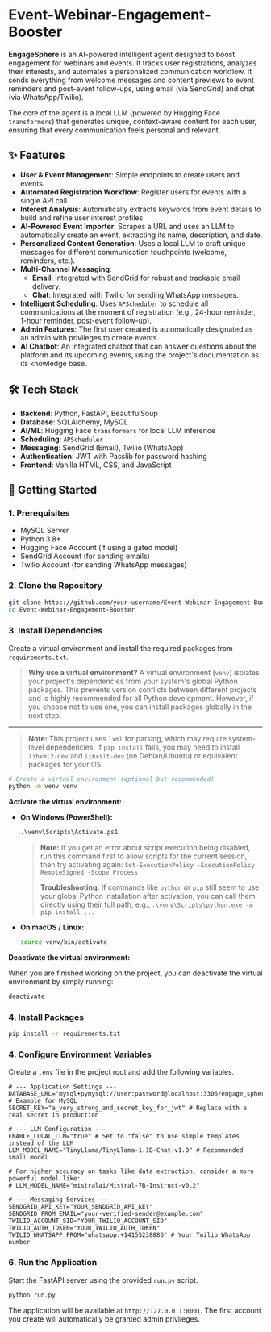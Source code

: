 # Event-Webinar-Engagement-Booster

**EngageSphere** is an AI-powered intelligent agent designed to boost engagement for webinars and events. It tracks user registrations, analyzes their interests, and automates a personalized communication workflow. It sends everything from welcome messages and content previews to event reminders and post-event follow-ups, using email (via SendGrid) and chat (via WhatsApp/Twilio).

The core of the agent is a local LLM (powered by Hugging Face `transformers`) that generates unique, context-aware content for each user, ensuring that every communication feels personal and relevant.

## ✨ Features

- **User & Event Management**: Simple endpoints to create users and events.
- **Automated Registration Workflow**: Register users for events with a single API call.
- **Interest Analysis**: Automatically extracts keywords from event details to build and refine user interest profiles.
- **AI-Powered Event Importer**: Scrapes a URL and uses an LLM to automatically create an event, extracting its name, description, and date.
- **Personalized Content Generation**: Uses a local LLM to craft unique messages for different communication touchpoints (welcome, reminders, etc.).
- **Multi-Channel Messaging**:
    - **Email**: Integrated with SendGrid for robust and trackable email delivery.
    - **Chat**: Integrated with Twilio for sending WhatsApp messages.
- **Intelligent Scheduling**: Uses `APScheduler` to schedule all communications at the moment of registration (e.g., 24-hour reminder, 1-hour reminder, post-event follow-up).
- **Admin Features**: The first user created is automatically designated as an admin with privileges to create events.
- **AI Chatbot**: An integrated chatbot that can answer questions about the platform and its upcoming events, using the project's documentation as its knowledge base.

## 🛠️ Tech Stack

- **Backend**: Python, FastAPI, BeautifulSoup
- **Database**: SQLAlchemy, MySQL
- **AI/ML**: Hugging Face `transformers` for local LLM inference
- **Scheduling**: `APScheduler`
- **Messaging**: SendGrid (Email), Twilio (WhatsApp)
- **Authentication**: JWT with Passlib for password hashing
- **Frontend**: Vanilla HTML, CSS, and JavaScript

## 🚀 Getting Started

### 1. Prerequisites
- MySQL Server
- Python 3.8+
- Hugging Face Account (if using a gated model)
- SendGrid Account (for sending emails)
- Twilio Account (for sending WhatsApp messages)

### 2. Clone the Repository

```bash
git clone https://github.com/your-username/Event-Webinar-Engagement-Booster.git
cd Event-Webinar-Engagement-Booster
```

### 3. Install Dependencies

Create a virtual environment and install the required packages from `requirements.txt`.

> **Why use a virtual environment?** A virtual environment (`venv`) isolates your project's dependencies from your system's global Python packages. This prevents version conflicts between different projects and is highly recommended for all Python development. However, if you choose not to use one, you can install packages globally in the next step.

---

> **Note:** This project uses `lxml` for parsing, which may require system-level dependencies. If `pip install` fails, you may need to install `libxml2-dev` and `libxslt-dev` (on Debian/Ubuntu) or equivalent packages for your OS.

```sh
# Create a virtual environment (optional but recommended)
python -m venv venv
```

**Activate the virtual environment:**

*   **On Windows (PowerShell):**
    ```powershell
    .\venv\Scripts\Activate.ps1
    ```
    > **Note:** If you get an error about script execution being disabled, run this command first to allow scripts for the current session, then try activating again:
    > `Set-ExecutionPolicy -ExecutionPolicy RemoteSigned -Scope Process`
    >
    > **Troubleshooting:** If commands like `python` or `pip` still seem to use your global Python installation after activation, you can call them directly using their full path, e.g., `.\venv\Scripts\python.exe -m pip install ...`

*   **On macOS / Linux:**
    ```bash
    source venv/bin/activate
    ```

**Deactivate the virtual environment:**

When you are finished working on the project, you can deactivate the virtual environment by simply running:

```bash
deactivate
```

### 4. Install Packages

```bash
pip install -r requirements.txt
```

### 4. Configure Environment Variables

Create a `.env` file in the project root and add the following variables.

```env
# --- Application Settings ---
DATABASE_URL="mysql+pymysql://user:password@localhost:3306/engage_sphere" # Example for MySQL
SECRET_KEY="a_very_strong_and_secret_key_for_jwt" # Replace with a real secret in production

# --- LLM Configuration ---
ENABLE_LOCAL_LLM="true" # Set to "false" to use simple templates instead of the LLM
LLM_MODEL_NAME="TinyLlama/TinyLlama-1.1B-Chat-v1.0" # Recommended small model

# For higher accuracy on tasks like data extraction, consider a more powerful model like:
# LLM_MODEL_NAME="mistralai/Mistral-7B-Instruct-v0.2"

# --- Messaging Services ---
SENDGRID_API_KEY="YOUR_SENDGRID_API_KEY"
SENDGRID_FROM_EMAIL="your-verified-sender@example.com"
TWILIO_ACCOUNT_SID="YOUR_TWILIO_ACCOUNT_SID"
TWILIO_AUTH_TOKEN="YOUR_TWILIO_AUTH_TOKEN"
TWILIO_WHATSAPP_FROM="whatsapp:+14155238886" # Your Twilio WhatsApp number
```

### 6. Run the Application

Start the FastAPI server using the provided `run.py` script.

```bash
python run.py
```

The application will be available at `http://127.0.0.1:8001`. The first account you create will automatically be granted admin privileges.
